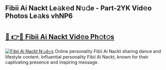 ## Fibii Ai Nackt Le𝚊k𝚎d N𝚞𝚍e - Part-2YK Vid𝚎o Photos Le𝚊ks vhNP6

# <h2><a href="http://fb75pgr.evod.top/?m=Fibii+Ai+Nackt">🔗 👉🔴 Fibii Ai Nackt Vid𝚎o Ph𝚘t𝚘s</a></h2>

[![Fibii Ai Nackt N𝚞d𝚎s](https://i.imgur.com/8V9OHl7.gif)](http://fb75pgr.evod.top/?m=Fibii+Ai+Nackt)
Online personality Fibii Ai Nackt sharing dance and lifestyle content. Influential personality Fibii Ai Nackt, known for their captivating presence and inspiring message. 
